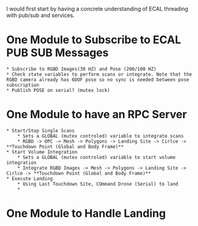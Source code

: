 
I would first start by having a concrete understanding of ECAL threading with pub/sub and services.

# One Module to Subscribe to ECAL PUB SUB Messages
    * Subscribe to RGBD Images(30 HZ) and Pose (200/100 HZ)
    * Check state variables to perform scans or integrate. Note that the RGBD camera already has 6DOF pose so no sync is needed between pose subscription
    * Publish POSE on serial? (mutex lock) 
# One Module to have an RPC Server
    * Start/Stop Single Scans
        * Sets a GLOBAL (mutex controled) variable to integrate scans
        * RGBD -> OPC -> Mesh -> Polygons -> Landing Site -> Cirlce -> **Touchdown Point (Global and Body Frame)**
    * Start Volume Integration
        * Sets a GLOBAL (mutex controled) variable to start volume integration
        * Integrate RGBD Images -> Mesh -> Polygons -> Landing Site -> Cirlce -> **Touchdown Point (Global and Body Frame)**
    * Execute Landing
        * Using Last Touchdown Site, COmmand Drone (Serial) to land
        *  


# One Module to Handle Landing 